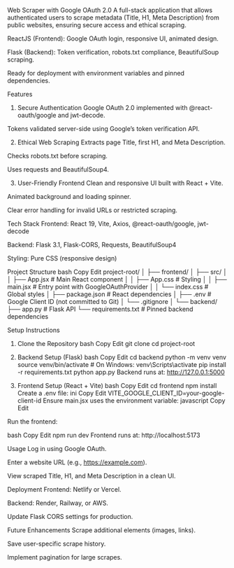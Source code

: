 Web Scraper with Google OAuth 2.0
A full-stack application that allows authenticated users to scrape metadata (Title, H1, Meta Description) from public websites, ensuring secure access and ethical scraping.

ReactJS (Frontend): Google OAuth login, responsive UI, animated design.

Flask (Backend): Token verification, robots.txt compliance, BeautifulSoup scraping.

Ready for deployment with environment variables and pinned dependencies.

Features
1. Secure Authentication
Google OAuth 2.0 implemented with @react-oauth/google and jwt-decode.

Tokens validated server-side using Google’s token verification API.

2. Ethical Web Scraping
Extracts page Title, first H1, and Meta Description.

Checks robots.txt before scraping.

Uses requests and BeautifulSoup4.

3. User-Friendly Frontend
Clean and responsive UI built with React + Vite.

Animated background and loading spinner.

Clear error handling for invalid URLs or restricted scraping.

Tech Stack
Frontend: React 19, Vite, Axios, @react-oauth/google, jwt-decode

Backend: Flask 3.1, Flask-CORS, Requests, BeautifulSoup4

Styling: Pure CSS (responsive design)

Project Structure
bash
Copy
Edit
project-root/
│
├── frontend/
│   ├── src/
│   │   ├── App.jsx        # Main React component
│   │   ├── App.css        # Styling
│   │   ├── main.jsx       # Entry point with GoogleOAuthProvider
│   │   └── index.css      # Global styles
│   ├── package.json       # React dependencies
│   ├── .env               # Google Client ID (not committed to Git)
│   └── .gitignore
│
└── backend/
    ├── app.py             # Flask API
    └── requirements.txt   # Pinned backend dependencies

    
Setup Instructions
1. Clone the Repository
bash
Copy
Edit
git clone <your-repo-link>
cd project-root
2. Backend Setup (Flask)
bash
Copy
Edit
cd backend
python -m venv venv
source venv/bin/activate   # On Windows: venv\Scripts\activate
pip install -r requirements.txt
python app.py
Backend runs at: http://127.0.0.1:5000

3. Frontend Setup (React + Vite)
bash
Copy
Edit
cd frontend
npm install
Create a .env file:
ini
Copy
Edit
VITE_GOOGLE_CLIENT_ID=your-google-client-id
Ensure main.jsx uses the environment variable:
javascript
Copy
Edit
<GoogleOAuthProvider clientId={import.meta.env.VITE_GOOGLE_CLIENT_ID}>
  <App />
</GoogleOAuthProvider>
Run the frontend:

bash
Copy
Edit
npm run dev
Frontend runs at: http://localhost:5173

Usage
Log in using Google OAuth.

Enter a website URL (e.g., https://example.com).

View scraped Title, H1, and Meta Description in a clean UI.

Deployment
Frontend: Netlify or Vercel.

Backend: Render, Railway, or AWS.

Update Flask CORS settings for production.

Future Enhancements
Scrape additional elements (images, links).

Save user-specific scrape history.

Implement pagination for large scrapes.
